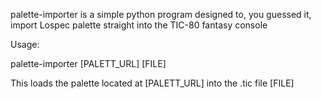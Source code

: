 palette-importer is a simple python program designed to, you guessed it, import Lospec palette straight into the TIC-80 fantasy console

Usage:

palette-importer [PALETT_URL] [FILE]

This loads the palette located at [PALETT_URL] into the .tic file [FILE]
